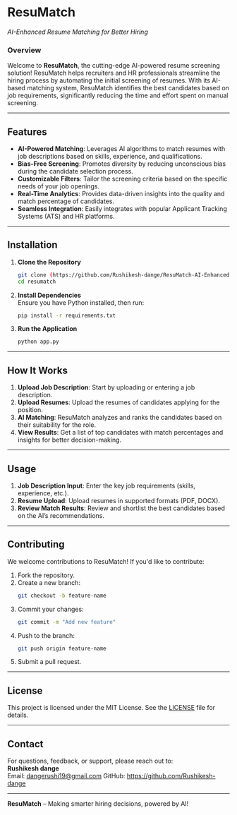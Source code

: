 # **ResuMatch**  
*AI-Enhanced Resume Matching for Better Hiring*

### **Overview**  
Welcome to **ResuMatch**, the cutting-edge AI-powered resume screening solution! ResuMatch helps recruiters and HR professionals streamline the hiring process by automating the initial screening of resumes. With its AI-based matching system, ResuMatch identifies the best candidates based on job requirements, significantly reducing the time and effort spent on manual screening.

---

## **Features**  
- **AI-Powered Matching**: Leverages AI algorithms to match resumes with job descriptions based on skills, experience, and qualifications.
- **Bias-Free Screening**: Promotes diversity by reducing unconscious bias during the candidate selection process.
- **Customizable Filters**: Tailor the screening criteria based on the specific needs of your job openings.
- **Real-Time Analytics**: Provides data-driven insights into the quality and match percentage of candidates.
- **Seamless Integration**: Easily integrates with popular Applicant Tracking Systems (ATS) and HR platforms.

---

## **Installation**

1. **Clone the Repository**  
   ```bash
   git clone (https://github.com/Rushikesh-dange/ResuMatch-AI-Enhanced-Resume-Matching-for-Better-Hiring.git)
   cd resumatch
   ```

2. **Install Dependencies**  
   Ensure you have Python installed, then run:
   ```bash
   pip install -r requirements.txt
   ```

3. **Run the Application**  
   ```bash
   python app.py
   ```

---

## **How It Works**

1. **Upload Job Description**: Start by uploading or entering a job description.
2. **Upload Resumes**: Upload the resumes of candidates applying for the position.
3. **AI Matching**: ResuMatch analyzes and ranks the candidates based on their suitability for the role.
4. **View Results**: Get a list of top candidates with match percentages and insights for better decision-making.

---

## **Usage**

1. **Job Description Input**: Enter the key job requirements (skills, experience, etc.).
2. **Resume Upload**: Upload resumes in supported formats (PDF, DOCX).
3. **Review Match Results**: Review and shortlist the best candidates based on the AI’s recommendations.

---

## **Contributing**

We welcome contributions to ResuMatch! If you'd like to contribute:
1. Fork the repository.
2. Create a new branch:  
   ```bash
   git checkout -b feature-name
   ```
3. Commit your changes:  
   ```bash
   git commit -m "Add new feature"
   ```
4. Push to the branch:  
   ```bash
   git push origin feature-name
   ```
5. Submit a pull request.

---

## **License**

This project is licensed under the MIT License. See the [LICENSE](LICENSE) file for details.

---

## **Contact**

For questions, feedback, or support, please reach out to:  
**Rushikesh dange**  
Email: dangerushi19@gmail.com 
GitHub: https://github.com/Rushikesh-dange

---

**ResuMatch** – Making smarter hiring decisions, powered by AI!
